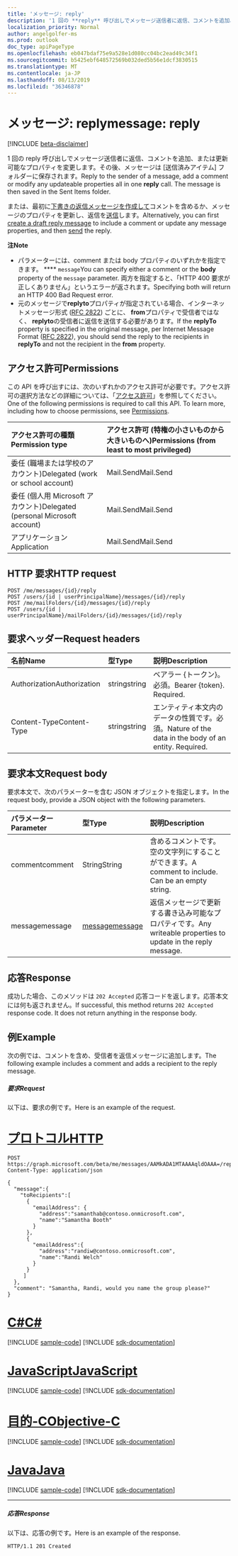 ```yaml
---
title: 'メッセージ: reply'
description: '1 回の **reply** 呼び出しでメッセージ送信者に返信、コメントを追加、または更新可能なプロパティを変更します。 '
localization_priority: Normal
author: angelgolfer-ms
ms.prod: outlook
doc_type: apiPageType
ms.openlocfilehash: eb047bdaf75e9a528e1d080cc04bc2ead49c34f1
ms.sourcegitcommit: b5425ebf648572569b032ded5b56e1dcf3830515
ms.translationtype: MT
ms.contentlocale: ja-JP
ms.lasthandoff: 08/13/2019
ms.locfileid: "36346878"
---
```

# <a name="message-reply"></a><span data-ttu-id="57dc6-103">メッセージ: reply</span><span class="sxs-lookup"><span data-stu-id="57dc6-103">message: reply</span></span>

[!INCLUDE [beta-disclaimer](../../includes/beta-disclaimer.md)]

<span data-ttu-id="57dc6-p101">1 回の reply 呼び出しでメッセージ送信者に返信、コメントを追加、または更新可能なプロパティを変更します。その後、メッセージは [送信済みアイテム] フォルダーに保存されます。</span><span class="sxs-lookup"><span data-stu-id="57dc6-p101">Reply to the sender of a message, add a comment or modify any updateable properties all in one **reply** call. The message is then saved in the Sent Items folder.</span></span>

<span data-ttu-id="57dc6-106">または、最初に[下書きの返信メッセージを作成して](../api/message-createreply.md)コメントを含めるか、メッセージのプロパティを更新し、返信を[送信](../api/message-send.md)します。</span><span class="sxs-lookup"><span data-stu-id="57dc6-106">Alternatively, you can first [create a draft reply message](../api/message-createreply.md) to include a comment or update any message properties, and then [send](../api/message-send.md) the reply.</span></span>

<span data-ttu-id="57dc6-107">**注**</span><span class="sxs-lookup"><span data-stu-id="57dc6-107">**Note**</span></span>

- <span data-ttu-id="57dc6-108">パラメーターには、comment または body プロパティのいずれかを指定できます。 \*\*\*\* `message`</span><span class="sxs-lookup"><span data-stu-id="57dc6-108">You can specify either a comment or the **body** property of the `message` parameter.</span></span> <span data-ttu-id="57dc6-109">両方を指定すると、「HTTP 400 要求が正しくありません」というエラーが返されます。</span><span class="sxs-lookup"><span data-stu-id="57dc6-109">Specifying both will return an HTTP 400 Bad Request error.</span></span>
- <span data-ttu-id="57dc6-110">元のメッセージで**replyto**プロパティが指定されている場合、インターネットメッセージ形式 ([RFC 2822](https://www.rfc-editor.org/info/rfc2822)) ごとに、 **from**プロパティで受信者ではなく、 **replyto**の受信者に返信を送信する必要があります。</span><span class="sxs-lookup"><span data-stu-id="57dc6-110">If the **replyTo** property is specified in the original message, per Internet Message Format ([RFC 2822](https://www.rfc-editor.org/info/rfc2822)), you should send the reply to the recipients in **replyTo** and not the recipient in the **from** property.</span></span> 


## <a name="permissions"></a><span data-ttu-id="57dc6-111">アクセス許可</span><span class="sxs-lookup"><span data-stu-id="57dc6-111">Permissions</span></span>
<span data-ttu-id="57dc6-p103">この API を呼び出すには、次のいずれかのアクセス許可が必要です。アクセス許可の選択方法などの詳細については、「[アクセス許可](/graph/permissions-reference)」を参照してください。</span><span class="sxs-lookup"><span data-stu-id="57dc6-p103">One of the following permissions is required to call this API. To learn more, including how to choose permissions, see [Permissions](/graph/permissions-reference).</span></span>

|<span data-ttu-id="57dc6-114">アクセス許可の種類</span><span class="sxs-lookup"><span data-stu-id="57dc6-114">Permission type</span></span>      | <span data-ttu-id="57dc6-115">アクセス許可 (特権の小さいものから大きいものへ)</span><span class="sxs-lookup"><span data-stu-id="57dc6-115">Permissions (from least to most privileged)</span></span>              |
|:--------------------|:---------------------------------------------------------|
|<span data-ttu-id="57dc6-116">委任 (職場または学校のアカウント)</span><span class="sxs-lookup"><span data-stu-id="57dc6-116">Delegated (work or school account)</span></span> | <span data-ttu-id="57dc6-117">Mail.Send</span><span class="sxs-lookup"><span data-stu-id="57dc6-117">Mail.Send</span></span>    |
|<span data-ttu-id="57dc6-118">委任 (個人用 Microsoft アカウント)</span><span class="sxs-lookup"><span data-stu-id="57dc6-118">Delegated (personal Microsoft account)</span></span> | <span data-ttu-id="57dc6-119">Mail.Send</span><span class="sxs-lookup"><span data-stu-id="57dc6-119">Mail.Send</span></span>    |
|<span data-ttu-id="57dc6-120">アプリケーション</span><span class="sxs-lookup"><span data-stu-id="57dc6-120">Application</span></span> | <span data-ttu-id="57dc6-121">Mail.Send</span><span class="sxs-lookup"><span data-stu-id="57dc6-121">Mail.Send</span></span> |

## <a name="http-request"></a><span data-ttu-id="57dc6-122">HTTP 要求</span><span class="sxs-lookup"><span data-stu-id="57dc6-122">HTTP request</span></span>
<!-- { "blockType": "ignored" } -->
```http
POST /me/messages/{id}/reply
POST /users/{id | userPrincipalName}/messages/{id}/reply
POST /me/mailFolders/{id}/messages/{id}/reply
POST /users/{id | userPrincipalName}/mailFolders/{id}/messages/{id}/reply
```
## <a name="request-headers"></a><span data-ttu-id="57dc6-123">要求ヘッダー</span><span class="sxs-lookup"><span data-stu-id="57dc6-123">Request headers</span></span>
| <span data-ttu-id="57dc6-124">名前</span><span class="sxs-lookup"><span data-stu-id="57dc6-124">Name</span></span>       | <span data-ttu-id="57dc6-125">型</span><span class="sxs-lookup"><span data-stu-id="57dc6-125">Type</span></span> | <span data-ttu-id="57dc6-126">説明</span><span class="sxs-lookup"><span data-stu-id="57dc6-126">Description</span></span>|
|:---------------|:--------|:----------|
| <span data-ttu-id="57dc6-127">Authorization</span><span class="sxs-lookup"><span data-stu-id="57dc6-127">Authorization</span></span>  | <span data-ttu-id="57dc6-128">string</span><span class="sxs-lookup"><span data-stu-id="57dc6-128">string</span></span>  | <span data-ttu-id="57dc6-p104">ベアラー {トークン}。必須。</span><span class="sxs-lookup"><span data-stu-id="57dc6-p104">Bearer {token}. Required.</span></span> |
| <span data-ttu-id="57dc6-131">Content-Type</span><span class="sxs-lookup"><span data-stu-id="57dc6-131">Content-Type</span></span> | <span data-ttu-id="57dc6-132">string</span><span class="sxs-lookup"><span data-stu-id="57dc6-132">string</span></span>  | <span data-ttu-id="57dc6-p105">エンティティ本文内のデータの性質です。必須。</span><span class="sxs-lookup"><span data-stu-id="57dc6-p105">Nature of the data in the body of an entity. Required.</span></span> |

## <a name="request-body"></a><span data-ttu-id="57dc6-135">要求本文</span><span class="sxs-lookup"><span data-stu-id="57dc6-135">Request body</span></span>
<span data-ttu-id="57dc6-136">要求本文で、次のパラメーターを含む JSON オブジェクトを指定します。</span><span class="sxs-lookup"><span data-stu-id="57dc6-136">In the request body, provide a JSON object with the following parameters.</span></span>

| <span data-ttu-id="57dc6-137">パラメーター</span><span class="sxs-lookup"><span data-stu-id="57dc6-137">Parameter</span></span>    | <span data-ttu-id="57dc6-138">型</span><span class="sxs-lookup"><span data-stu-id="57dc6-138">Type</span></span>   |<span data-ttu-id="57dc6-139">説明</span><span class="sxs-lookup"><span data-stu-id="57dc6-139">Description</span></span>|
|:---------------|:--------|:----------|
|<span data-ttu-id="57dc6-140">comment</span><span class="sxs-lookup"><span data-stu-id="57dc6-140">comment</span></span>|<span data-ttu-id="57dc6-141">String</span><span class="sxs-lookup"><span data-stu-id="57dc6-141">String</span></span>|<span data-ttu-id="57dc6-p106">含めるコメントです。空の文字列にすることができます。</span><span class="sxs-lookup"><span data-stu-id="57dc6-p106">A comment to include. Can be an empty string.</span></span>|
|<span data-ttu-id="57dc6-144">message</span><span class="sxs-lookup"><span data-stu-id="57dc6-144">message</span></span>|[<span data-ttu-id="57dc6-145">message</span><span class="sxs-lookup"><span data-stu-id="57dc6-145">message</span></span>](../resources/message.md)|<span data-ttu-id="57dc6-146">返信メッセージで更新する書き込み可能なプロパティです。</span><span class="sxs-lookup"><span data-stu-id="57dc6-146">Any writeable properties to update in the reply message.</span></span>|

## <a name="response"></a><span data-ttu-id="57dc6-147">応答</span><span class="sxs-lookup"><span data-stu-id="57dc6-147">Response</span></span>

<span data-ttu-id="57dc6-p107">成功した場合、このメソッドは `202 Accepted` 応答コードを返します。応答本文には何も返されません。</span><span class="sxs-lookup"><span data-stu-id="57dc6-p107">If successful, this method returns `202 Accepted` response code. It does not return anything in the response body.</span></span>

## <a name="example"></a><span data-ttu-id="57dc6-150">例</span><span class="sxs-lookup"><span data-stu-id="57dc6-150">Example</span></span>
<span data-ttu-id="57dc6-151">次の例では、コメントを含め、受信者を返信メッセージに追加します。</span><span class="sxs-lookup"><span data-stu-id="57dc6-151">The following example includes a comment and adds a recipient to the reply message.</span></span>
##### <a name="request"></a><span data-ttu-id="57dc6-152">要求</span><span class="sxs-lookup"><span data-stu-id="57dc6-152">Request</span></span>
<span data-ttu-id="57dc6-153">以下は、要求の例です。</span><span class="sxs-lookup"><span data-stu-id="57dc6-153">Here is an example of the request.</span></span>

# <a name="httptabhttp"></a>[<span data-ttu-id="57dc6-154">プロトコル</span><span class="sxs-lookup"><span data-stu-id="57dc6-154">HTTP</span></span>](#tab/http)
<!-- {
  "blockType": "request",
  "name": "message_reply"
}-->
```http
POST https://graph.microsoft.com/beta/me/messages/AAMkADA1MTAAAAqldOAAA=/reply
Content-Type: application/json

{
  "message":{  
    "toRecipients":[
      {
        "emailAddress": {
          "address":"samanthab@contoso.onmicrosoft.com",
          "name":"Samantha Booth"
        }
      },
      {
        "emailAddress":{
          "address":"randiw@contoso.onmicrosoft.com",
          "name":"Randi Welch"
        }
      }
     ]
  },
  "comment": "Samantha, Randi, would you name the group please?" 
}
```
# <a name="ctabcsharp"></a>[<span data-ttu-id="57dc6-155">C#</span><span class="sxs-lookup"><span data-stu-id="57dc6-155">C#</span></span>](#tab/csharp)
[!INCLUDE [sample-code](../includes/snippets/csharp/message-reply-csharp-snippets.md)]
[!INCLUDE [sdk-documentation](../includes/snippets/snippets-sdk-documentation-link.md)]

# <a name="javascripttabjavascript"></a>[<span data-ttu-id="57dc6-156">JavaScript</span><span class="sxs-lookup"><span data-stu-id="57dc6-156">JavaScript</span></span>](#tab/javascript)
[!INCLUDE [sample-code](../includes/snippets/javascript/message-reply-javascript-snippets.md)]
[!INCLUDE [sdk-documentation](../includes/snippets/snippets-sdk-documentation-link.md)]

# <a name="objective-ctabobjc"></a>[<span data-ttu-id="57dc6-157">目的-C</span><span class="sxs-lookup"><span data-stu-id="57dc6-157">Objective-C</span></span>](#tab/objc)
[!INCLUDE [sample-code](../includes/snippets/objc/message-reply-objc-snippets.md)]
[!INCLUDE [sdk-documentation](../includes/snippets/snippets-sdk-documentation-link.md)]

# <a name="javatabjava"></a>[<span data-ttu-id="57dc6-158">Java</span><span class="sxs-lookup"><span data-stu-id="57dc6-158">Java</span></span>](#tab/java)
[!INCLUDE [sample-code](../includes/snippets/java/message-reply-java-snippets.md)]
[!INCLUDE [sdk-documentation](../includes/snippets/snippets-sdk-documentation-link.md)]

---


##### <a name="response"></a><span data-ttu-id="57dc6-159">応答</span><span class="sxs-lookup"><span data-stu-id="57dc6-159">Response</span></span>
<span data-ttu-id="57dc6-160">以下は、応答の例です。</span><span class="sxs-lookup"><span data-stu-id="57dc6-160">Here is an example of the response.</span></span>
<!-- {
  "blockType": "response",
  "truncated": true
} -->
```http
HTTP/1.1 201 Created
```

<!-- uuid: 8fcb5dbc-d5aa-4681-8e31-b001d5168d79
2015-10-25 14:57:30 UTC -->
<!--
{
  "type": "#page.annotation",
  "description": "message: reply",
  "keywords": "",
  "section": "documentation",
  "tocPath": "",
  "suppressions": [
  ]
}
-->
